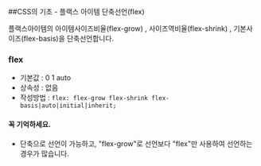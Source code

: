 ##CSS의 기초 - 플랙스 아이템 단축선언(flex)

플랙스아이템의 아이템사이즈비율(flex-grow) , 사이즈역비율(flex-shrink) , 기본사이즈(flex-basis)을 단축선언합니다.

### flex
- 기본값 : 0 1 auto
- 상속성 : 없음
- 작성방법 : `flex: flex-grow flex-shrink flex-basis|auto|initial|inherit;`

#### 꼭 기억하세요.
- 단축으로 선언이 가능하고, "flex-grow"로 선언보다 "flex"만 사용하여 선언하는 경우가 많습니다.